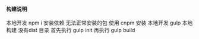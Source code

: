 #### 构建说明

本地开发 npm i 安装依赖
无法正常安装的包 使用 cnpm 安装
本地开发 gulp
本地构建 没有dist 目录 首先执行 gulp init 再执行 gulp build